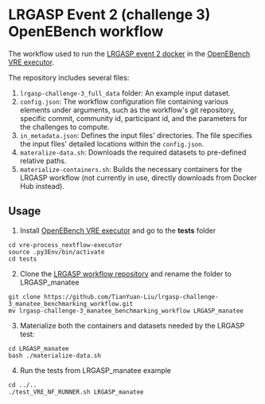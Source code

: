 # LRGASP Event 2 (challenge 3) OpenEBench workflow
The workflow used to run the [LRGASP event 2 docker](https://github.com/TianYuan-Liu/lrgasp-challenge-3_benchmarking_docker) in the [OpenEBench VRE executor](https://github.com/inab/vre-process_nextflow-executor). 

The repository includes several files:

1. `lrgasp-challenge-3_full_data` folder: An example input dataset.
2. `config.json`:  The workflow configuration file containing various elements under arguments, such as the workflow's git repository, specific commit, community id, participant id, and the parameters for the challenges to compute.
3. `in_metadata.json`: Defines the input files' directories. The file specifies the input files' detailed locations within the  `config.json`.
4. `materalize-data.sh`:  Downloads the required datasets to pre-defined relative paths.
5. `materialize-containers.sh`: Builds the necessary containers for the LRGASP workflow (not currently in use, directly downloads from Docker Hub instead).

## Usage
1. Install [OpenEBench VRE executor](https://github.com/inab/vre-process_nextflow-executor/blob/master/INSTALL.md) and go to the **tests** folder
```
cd vre-process_nextflow-executor
source .py3Env/bin/activate
cd tests
```
2. Clone the [LRGASP workflow repository](https://github.com/TianYuan-Liu/lrgasp-challenge-3_manatee_benchmarking_workflow) and rename the folder to  LRGASP_manatee
```
git clone https://github.com/TianYuan-Liu/lrgasp-challenge-3_manatee_benchmarking_workflow.git
mv lrgasp-challenge-3_manatee_benchmarking_workflow LRGASP_manatee
```
3. Materialize both the containers and datasets needed by the LRGASP test:
```
cd LRGASP_manatee
bash ./materialize-data.sh
```
4. Run the tests from LRGASP_manatee example
```
cd ../..
./test_VRE_NF_RUNNER.sh LRGASP_manatee
```
